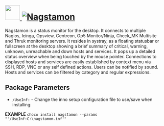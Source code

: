 # [<img src="https://cdn.jsdelivr.net/gh/AdmiringWorm/chocolatey-packages@5470b935d572ee4593af7ece11494ecff9806d16/icons/nagstamon.png" height="48" width="48" /> ![Nagstamon](https://img.shields.io/chocolatey/v/nagstamon.svg?label=Nagstamon%20(Install)&style=for-the-badge)](https://chocolatey.org/packages/nagstamon)

Nagstamon is a status monitor for the desktop. It connects to multiple Nagios, Icinga, Opsview, Centreon, Op5 Monitor/Ninja, Check_MK Multisite and Thruk monitoring servers. It resides in systray, as a floating statusbar or fullscreen at the desktop showing a brief summary of critical, warning, unknown, unreachable and down hosts and services. It pops up a detailed status overview when being touched by the mouse pointer. Connections to displayed hosts and services are easily established by context menu via SSH, RDP, VNC or any self defined actions. Users can be notified by sound. Hosts and services can be filtered by category and regular expressions.

## Package Parameters

- `/UseInf:` - Change the inno setup configuration file to use/save when installing

**EXAMPLE**
`choco install nagstamon --params "'/UseInf:C:\nagstamon.inf'"`
